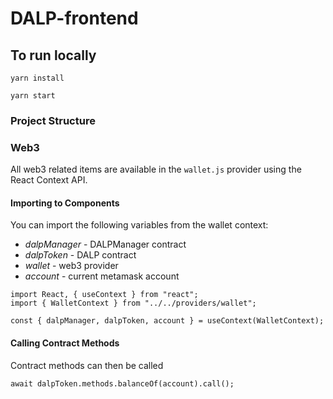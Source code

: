 # DALP-frontend

## To run locally
`yarn install`

`yarn start`

### Project Structure

### Web3

All web3 related items are available in the `wallet.js` provider using the React Context API.

#### Importing to Components

You can import the following variables from the wallet context:
- *dalpManager* - DALPManager contract
- *dalpToken* - DALP contract
- *wallet* - web3 provider
- *account* - current metamask account

```
import React, { useContext } from "react";
import { WalletContext } from "../../providers/wallet";

const { dalpManager, dalpToken, account } = useContext(WalletContext);
```

#### Calling Contract Methods

Contract methods can then be called
````
await dalpToken.methods.balanceOf(account).call();
````